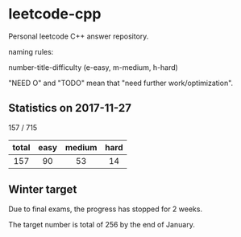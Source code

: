 # leetcode-cpp

Personal leetcode C++ answer repository.

naming rules:

number-title-difficulty (e-easy, m-medium, h-hard)

"NEED O" and "TODO" mean that "need further work/optimization".

## Statistics on 2017-11-27

157 / 715

| total | easy | medium | hard | 
|:-----:|:----:|:------:|:----:|
|  157  |  90  |   53   |  14  |

## Winter target

Due to final exams, the progress has stopped for 2 weeks.

The target number is total of 256 by the end of January.